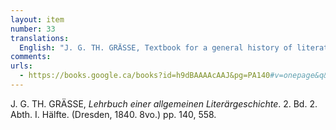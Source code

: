```yaml
---
layout: item
number: 33
translations:
  English: "J. G. TH. GRÄSSE, Textbook for a general history of literature. Vol. 2. Part 2. First half. (Dresden, 1840. 8vo.) pp. 140, 558. [Trans. J. Bock]"
comments:
urls:
  - https://books.google.ca/books?id=h9dBAAAAcAAJ&pg=PA140#v=onepage&q&f=false
---
```


J. G. TH. GRÄSSE, <em>Lehrbuch einer allgemeinen Literärgeschichte</em>. 2. Bd. 2. Abth. I. Hälfte. (Dresden, 1840. 8vo.) pp. 140, 558.
